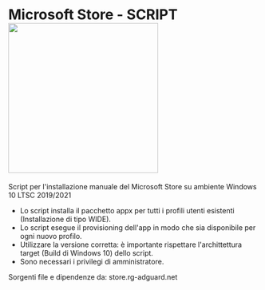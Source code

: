 # Microsoft Store - SCRIPT <img align="center" width="300" height="300" src="https://www.windowsblogitalia.com/wp-content/uploads/2021/07/Microsoft-Store-per-Windows-11-Nuova-icona.png">

Script per l'installazione manuale del Microsoft Store su ambiente Windows 10 LTSC 2019/2021

- Lo script installa il pacchetto appx per tutti i profili utenti esistenti (Installazione di tipo WIDE).
- Lo script esegue il provisioning dell'app in modo che sia disponibile per ogni nuovo profilo.
- Utilizzare la versione corretta: è importante rispettare l'archittettura target (Build di Windows 10) dello script.
- Sono necessari i privilegi di amministratore.

Sorgenti file e dipendenze da: store.rg-adguard.net
